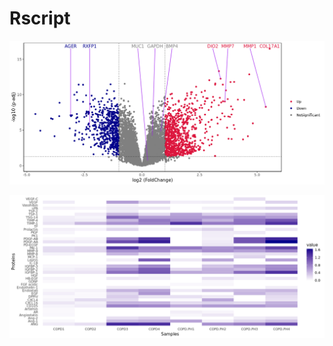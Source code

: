# Rscript
![image](https://github.com/Aceculuses/Rscript/blob/images/differExpr_6480.png)



![image](https://github.com/Aceculuses/Rscript/blob/images/angiogenesis.png)
